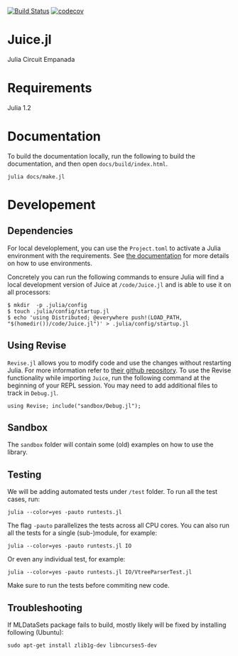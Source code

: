 [![Build Status](https://travis-ci.com/UCLA-StarAI/Juice.jl.svg?token=WqP1S31vh9msACoVUepf&branch=master)](https://travis-ci.com/UCLA-StarAI/Juice.jl) [![codecov](https://codecov.io/gh/UCLA-StarAI/Juice.jl/branch/master/graph/badge.svg?token=ORgtXXr8Uo)](https://codecov.io/gh/UCLA-StarAI/Juice.jl)

# Juice.jl
Julia Circuit Empanada

# Requirements

Julia 1.2

# Documentation

To build the documentation locally, run the following to build the documentation, and then open `docs/build/index.html`.

    julia docs/make.jl

# Developement

## Dependencies

For local developlement, you can use the `Project.toml` to activate a Julia environment with the requirements. See [the documentation](https://julialang.github.io/Pkg.jl/stable/environments/) for more details on how to use environments.

Concretely you can run the following commands to ensure Julia will find a local development version of Juice at `/code/Juice.jl` and is able to use it on all processors:
    
    $ mkdir  -p .julia/config
    $ touch .julia/config/startup.jl
    $ echo 'using Distributed; @everywhere push!(LOAD_PATH, "$(homedir())/code/Juice.jl")' > .julia/config/startup.jl

## Using Revise

`Revise.jl` allows you to modify code and use the changes without restarting Julia. For more information refer to [their github repository](https://github.com/timholy/Revise.jl).
 To use the Revise functionality while importing `Juice`, run the following command at the beginning of your REPL session. You may need to add additional files to track in `Debug.jl`.

    using Revise; include("sandbox/Debug.jl");

## Sandbox

The `sandbox` folder will contain some (old) examples on how to use the library.

## Testing

We will be adding automated tests under `/test` folder. To run all the test cases, run:

    julia --color=yes -pauto runtests.jl

The flag `-pauto` parallelizes the tests across all CPU cores.
You can also run all the tests for a single (sub-)module, for example:

    julia --color=yes -pauto runtests.jl IO

Or even any individual test, for example:

    julia --color=yes -pauto runtests.jl IO/VtreeParserTest.jl

Make sure to run the tests before commiting new code.


## Troubleshooting

If MLDataSets package fails to build, mostly likely will be fixed by installing following (Ubuntu):

  ``sudo apt-get install zlib1g-dev libncurses5-dev``
